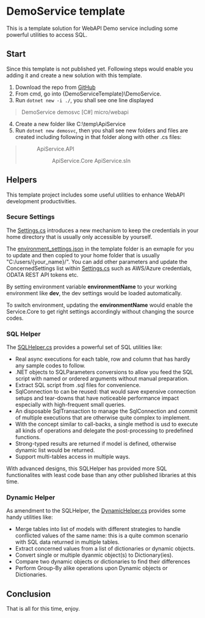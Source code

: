 # DemoService template

This is a template solution for WebAPI Demo service including some powerful utilities to access SQL.


## Start

Since this template is not published yet. Following steps would enable you adding it and create a new solution with this template.

1. Download the repo from [GitHub](https://github.com/Cruisoring/DemoService)
2. From cmd, go into {DemoServiceTemplate}\DemoService.
3. Run `dotnet new -i ./`, you shall see one line displayed
> DemoService        demosvc   [C#]   micro/webapi      
4. Create a new folder like C:\temp\ApiService
5. Run `dotnet new demosvc`, then you shall see new folders and files are created including following in that folder along with other .cs files:
> <DIR> 	ApiService.API
> <DIR>		ApiService.Core
>			ApiService.sln


## Helpers

This template project includes some useful utilities to enhance WebAPI development productivities.

### Secure Settings

The [Settings.cs](DemoService.Core/Settings.cs) introduces a new mechanism to keep the credentials in your home directory that is usually only accessible by yourself.

The [environment_settings.json](environment_settings.json) in the template folder is an exmaple for you to update and then copied to your home folder that is usually "C:/users/{your_name}/". You can add other parameters and update the ConcernedSettings list within [Settings.cs](DemoService.Core/Settings.cs) such as AWS/Azure credentials, ODATA REST API tokens etc.

By setting environment variable **environmentName** to your working environment like **dev**, the dev settings would be loaded automatically.

To switch environment, updating the **environmentName** would enable the Service.Core to get right settings accordingly without changing the source codes.


### SQL Helper

The [SQLHelper.cs](DemoService.Core/Helpers/SQLHelper.cs) provides a powerful set of SQL utilities like:
* Real async executions for each table, row and column that has hardly any sample codes to follow.
* .NET objects to SQLParameters conversions to allow you feed the SQL script with named or ordered arguments without manual preparation.
* Extract SQL script from .sql files for convenience.
* SqlConnection to can be reused: that would save expensive connection setups and tear-downs that have noticeable performance impact especially with high-frequent small queries.
* An disposable SqlTransaction to manage the SqlConnection and commit of multiple executions that are otherwise quite complex to implement.
* With the concept similar to call-backs, a single method is usd to execute all kinds of operations and delegate the post-processing to predefined functions.
* Strong-typed results are returned if model is defined, otherwise dynamic list would be returned.
* Support multi-tables access in multiple ways.

With advanced designs, this SQLHelper has provided more SQL functionalites with least code base than any other published libraries at this time.


### Dynamic Helper

As amendment to the SQLHelper, the [DynamicHelper.cs](DemoService.Core/Helpers/DynamicHelper.cs) provides some handy utilities like:
* Merge tables into list of models with different strategies to handle conflicted values of the same name: this is a quite common scenario with SQL data returned in multiple tables.
* Extract concerned values from a list of dictionaries or dynamic objects.
* Convert single or multiple dyanmic object(s) to Dictionary(ies).
* Compare two dynamic objects or dictionaries to find their differences
* Perform Group-By alike operations upon Dynamic objects or Dictionaries.


## Conclusion

That is all for this time, enjoy.